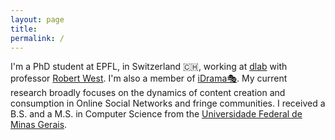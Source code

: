```yaml
---
layout: page
title: 
permalink: /
---
```

I'm a PhD student at EPFL, in Switzerland 🇨🇭, working at [dlab][dlab] with professor [Robert West][bob]. 
I'm also a member of [iDrama🎭][idrama].
My current research broadly focuses on the dynamics of content creation and consumption in Online Social Networks and fringe communities.
I received a B.S. and a M.S. in Computer Science from the [Universidade Federal de Minas Gerais][dcc]. 

[bob]: https://dlab.epfl.ch/people/west/
[dcc]: http://www.dcc.ufmg.br/dcc/	
[dlab]: https://dlab.epfl.ch/people/
[idrama]: https://twitter.com/iDRAMALab
